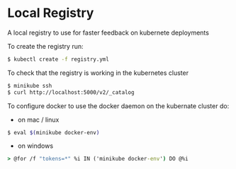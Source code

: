 # Local Registry

A local registry to use for faster feedback on kubernete deployments

To create the registry run:

```bash
$ kubectl create -f registry.yml
```

To check that the registry is working in the kubernetes cluster
```bash
$ minikube ssh
$ curl http://localhost:5000/v2/_catalog
```
To configure docker to use the docker daemon on the kubernate cluster do:

- on mac / linux
```bash
$ eval $(minikube docker-env)
```

- on windows

```bat
> @for /f "tokens=*" %i IN ('minikube docker-env') DO @%i
```